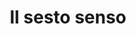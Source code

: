 ---
layout: post
title: Il sesto senso
director: M. Night Shyamalan
year: 1999
cover: https://images.mubicdn.net/images/film/3406/cache-10110-1627284093/image-w1280.jpg
imdb250: true
---